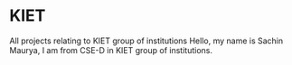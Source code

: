 # KIET
All projects relating to KIET group of institutions
Hello, my name is Sachin Maurya, I am from CSE-D in KIET group of institutions.
